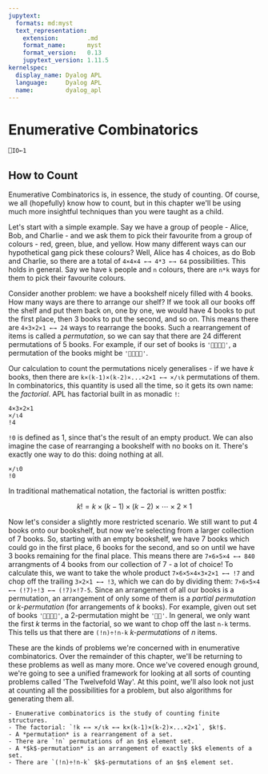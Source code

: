 ```yaml
---
jupytext:
  formats: md:myst
  text_representation:
    extension:        .md
    format_name:      myst
    format_version:   0.13
    jupytext_version: 1.11.5
kernelspec:
  display_name: Dyalog APL
  language:     Dyalog APL
  name:         dyalog_apl
---
```


# Enumerative Combinatorics

```{code-cell}
⎕IO←1
```

## How to Count

Enumerative Combinatorics is, in essence, the study of counting. Of course, we all (hopefully) know how to count, but in this chapter we'll be using much more insightful techniques than you were taught as a child.

Let's start with a simple example. Say we have a group of people - Alice, Bob, and Charlie - and we ask them to pick their favourite from a group of colours - red, green, blue, and yellow. How many different ways can our hypothetical gang pick these colours? Well, Alice has $4$ choices, as do Bob and Charlie, so there are a total of `4×4×4 ←→ 4*3 ←→ 64` possibilities. This holds in general. Say we have `k` people and `n` colours, there are `n*k` ways for them to pick their favourite colours.

Consider another problem: we have a bookshelf nicely filled with $4$ books. How many ways are there to arrange our shelf? If we took all our books off the shelf and put them back on, one by one, we would have $4$ books to put the first place, then $3$ books to put the second, and so on. This means there are `4×3×2×1 ←→ 24` ways to rearrange the books. Such a rearrangement of items is called a *permutation*, so we can say that there are $24$ different permutations of $5$ books. For example, if our set of books is `'📕📘📘📙'`, a permutation of the books might be `'📘📙📘📕'`.

Our calculation to count the permutations nicely generalises - if we have $k$ books, then there are `k×(k-1)×(k-2)×...×2×1 ←→ ×/⍳k` permutations of them. In combinatorics, this quantity is used all the time, so it gets its own name: the *factorial*. APL has factorial built in as monadic `!`:

```{code-cell}
4×3×2×1
×/⍳4
!4
```

`!0` is defined as $1$, since that's the result of an empty product. We can also imagine the case of rearranging a bookshelf with no books on it. There's exactly one way to do this: doing nothing at all.

```{code-cell}
×/⍳0
!0
```

In traditional mathematical notation, the factorial is written postfix:

$$k!=k\times(k-1)\times(k-2)\times\cdots\times 2\times 1$$

Now let's consider a slightly more restricted scenario. We still want to put $4$ books onto our bookshelf, but now we're selecting from a larger collection of $7$ books. So, starting with an empty bookshelf, we have $7$ books which could go in the first place, $6$ books for the second, and so on until we have $3$ books remaining for the final place. This means there are `7×6×5×4 ←→ 840` arrangments of $4$ books from our collection of $7$ - a lot of choice! To calculate this, we want to take the whole product `7×6×5×4×3×2×1 ←→ !7` and chop off the trailing `3×2×1 ←→ !3`, which we can do by dividing them: `7×6×5×4 ←→ (!7)÷!3 ←→ (!7)×!7-5`. Since an arrangement of all our books is a permutation, an arrangement of only some of them is a *partial permutation* or *$k$-permutation* (for arrangements of $k$ books). For example, given out set of books `'📕📘📘📙'`, a $2$-permutation might be `'📙📘'`. In general, we only want the first $k$ terms in the factorial, so we want to chop off the last `n-k` terms. This tells us that there are `(!n)÷!n-k` *$k$-permutations* of $n$ items. 

These are the kinds of problems we're concerned with in enumerative combinatorics. Over the remainder of this chapter, we'll be returning to these problems as well as many more. Once we've covered enough ground, we're going to see a unified framework for looking at all sorts of counting problems called 'The Twelvefold Way'. At this point, we'll also look not just at counting all the possibilities for a problem, but also algorithms for generating them all.

```{important}
- Enumerative combinatorics is the study of counting finite structures.
- The factorial: `!k ←→ ×/⍳k ←→ k×(k-1)×(k-2)×...×2×1`, $k!$.
- A *permutation* is a rearrangement of a set.
- There are `!n` permutations of an $n$ element set.
- A *$k$-permutation* is an arrangement of exactly $k$ elements of a set.
- There are `(!n)÷!n-k` $k$-permutations of an $n$ element set.
```

